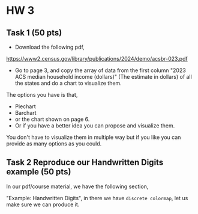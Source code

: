 # HW 3

## Task 1 (50 pts)

* Download the following pdf,

https://www2.census.gov/library/publications/2024/demo/acsbr-023.pdf

* Go to page 3, and copy the array of data from the first column "2023 ACS median household income (dollars)" (The estimate in dollars) of all the states and do a chart to visualize them.

The options you have is that,

* Piechart
* Barchart
* or the chart shown on page 6.
* Or if you have a better idea you can propose and visualize them.

You don't have to visualize them in multiple way but if you like you can provide as many options as you could.

## Task 2 Reproduce our Handwritten Digits example (50 pts)

In our pdf/course material, we have the following section, 

"Example: Handwritten Digits", in there we have `discrete colormap`, let us make sure we can produce it.
